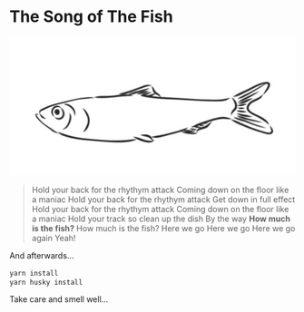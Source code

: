 # The Song of The Fish

![herring](./public/herring.png)

> Hold your back for the rhythym attack
> Coming down on the floor like a maniac
> Hold your back for the rhythym attack
> Get down in full effect
> Hold your back for the rhythym attack
> Coming down on the floor like a maniac
> Hold your track so clean up the dish
> By the way
> **How much is the fish?**
> How much is the fish?
> Here we go
> Here we go
> Here we go again
> Yeah!

And afterwards...

```
yarn install
yarn husky install
```

Take care and smell well...
